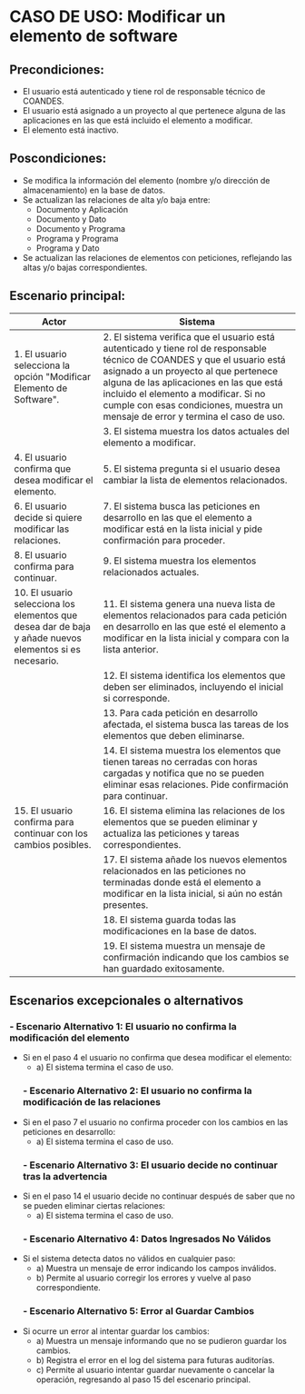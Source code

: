 # CASO DE USO: Modificar un elemento de software 
## Precondiciones: 
- El usuario está autenticado y tiene rol de responsable técnico de COANDES.
- El usuario está asignado a un proyecto al que pertenece alguna de las aplicaciones en las que está incluido el elemento a modificar.
- El elemento está inactivo.

## Poscondiciones: 
- Se modifica la información del elemento (nombre y/o dirección de almacenamiento) en la base de datos.
- Se actualizan las relaciones de alta y/o baja entre:
	- Documento y Aplicación
	- Documento y Dato
	- Documento y Programa
	- Programa y Programa
	- Programa y Dato
- Se actualizan las relaciones de elementos con peticiones, reflejando las altas y/o bajas correspondientes.

## Escenario principal: 
| Actor         | Sistema                                                                 |
|---------------|-------------------------------------------------------------------------|
| 1. El usuario selecciona la opción "Modificar Elemento de Software".   | 2. El sistema verifica que el usuario está autenticado y tiene rol de responsable técnico de COANDES y que el usuario está asignado a un proyecto al que pertenece alguna de las aplicaciones en las que está incluido el elemento a modificar. Si no cumple con esas condiciones, muestra un mensaje de error y termina el caso de uso. |
|             | 3. El sistema muestra los datos actuales del elemento a modificar. |
| 4. El usuario confirma que desea modificar el elemento.     | 5. El sistema pregunta si el usuario desea cambiar la lista de elementos relacionados. |
| 6. El usuario decide si quiere modificar las relaciones.     | 7. El sistema busca las peticiones en desarrollo en las que el elemento a modificar está en la lista inicial y pide confirmación para proceder. |
| 8. El usuario confirma para continuar.                          | 9. El sistema muestra los elementos relacionados actuales. |
| 10. El usuario selecciona los elementos que desea dar de baja y añade nuevos elementos si es necesario.              | 11. El sistema genera una nueva lista de elementos relacionados para cada petición en desarrollo en las que esté el elemento a modificar en la lista inicial y compara con la lista anterior. |
|               | 12. El sistema identifica los elementos que deben ser eliminados, incluyendo el inicial si corresponde. |
|               | 13. Para cada petición en desarrollo afectada, el sistema busca las tareas de los elementos que deben eliminarse. |
|               | 14. El sistema muestra los elementos que tienen tareas no cerradas con horas cargadas y notifica que no se pueden eliminar esas relaciones. Pide confirmación para continuar. |
| 15. El usuario confirma para continuar con los cambios posibles.              | 16. El sistema elimina las relaciones de los elementos que se pueden eliminar y actualiza las peticiones y tareas correspondientes. |
|               | 17. El sistema añade los nuevos elementos relacionados en las peticiones no terminadas donde está el elemento a modificar en la lista inicial, si aún no están presentes. |
|               | 18. El sistema guarda todas las modificaciones en la base de datos. |
|               | 19. El sistema muestra un mensaje de confirmación indicando que los cambios se han guardado exitosamente. |

## Escenarios excepcionales o alternativos
  ### - Escenario Alternativo 1: El usuario no confirma la modificación del elemento
- Si en el paso 4 el usuario no confirma que desea modificar el elemento:
    -  a) El sistema termina el caso de uso.
  ### - Escenario Alternativo 2: El usuario no confirma la modificación de las relaciones
- Si en el paso 7 el usuario no confirma proceder con los cambios en las peticiones en desarrollo:
    -  a) El sistema termina el caso de uso.
  ### - Escenario Alternativo 3: El usuario decide no continuar tras la advertencia
- Si en el paso 14 el usuario decide no continuar después de saber que no se pueden eliminar ciertas relaciones:
    -  a) El sistema termina el caso de uso.
  ### - Escenario Alternativo 4: Datos Ingresados No Válidos
- Si el sistema detecta datos no válidos en cualquier paso:
    -  a) Muestra un mensaje de error indicando los campos inválidos.
    -  b) Permite al usuario corregir los errores y vuelve al paso correspondiente.
  ### - Escenario Alternativo 5: Error al Guardar Cambios
- Si ocurre un error al intentar guardar los cambios:
    -  a) Muestra un mensaje informando que no se pudieron guardar los cambios.
    -  b) Registra el error en el log del sistema para futuras auditorías.
    -  c) Permite al usuario intentar guardar nuevamente o cancelar la operación, regresando al paso 15 del escenario principal.
